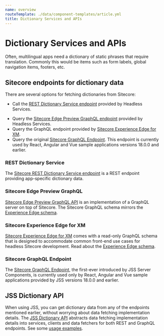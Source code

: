 ```yaml
---
name: overview
routeTemplate: ./data/component-templates/article.yml
title: Dictionary Services and APIs
---
```


# Dictionary Services and APIs

Often, multilingual apps need a dictionary of static phrases that require translation. Commonly this would be items such as form labels, global navigation items, footers, etc. 

## Sitecore endpoints for dictionary data

There are several options for fetching dictionaries from Sitecore: 

- Call the [REST Dictionary Service endpoint](/docs/fundamentals/services/dictionary/sitecore-dictionary-service) provided by Headless Services.
<!-- @TODO - Ask about product name for the endpoint with mirrored-edge schema -->
- Query the [Sitecore Edge Preview GraphQL endpoint](#sitecore-graphql) provided by Headless Services. 
- Query the GraphQL endpoint provided by [Sitecore Experience Edge for XM](#sitecore-experience-edge-for-xm).
- Query the original [Sitecore GraphQL Endpoint](/docs/techniques/graphql/graphql-overview#configuring-a-graphql-endpoint). This endpoint is currently used by React, Angular and Vue sample applications versions 18.0.0 and earlier.

### REST Dictionary Service
The [Sitecore REST Dictionary Service endpoint](/docs/fundamentals/services/dictionary/sitecore-dictionary-service) is a REST endpoint providing app-specific dictionary data.
### Sitecore Edge Preview GraphQL
[Sitecore Edge Preview GraphQL API](/docs/fundamentals/services/graphql) is an implementation of a GraphQL server on top of Sitecore. The Sitecore GraphQL schema mirrors the [Experience Edge schema](https://doc.sitecore.com/developers/101/developer-tools/en/the-experience-edge-schema.html).
### Sitecore Experience Edge for XM
[Sitecore Experience Edge for XM](https://doc.sitecore.com/developers/101/developer-tools/en/introducing-sitecore-experience-edge-for-xm.html) comes with a read-only GraphQL schema that is designed to accommodate common front-end use cases for headless Sitecore development. Read about the [Experience Edge schema](https://doc.sitecore.com/developers/101/developer-tools/en/the-experience-edge-schema.html).
### Sitecore GraphQL Endpoint
The [Sitecore GraphQL Endpoint](/docs/techniques/graphql/graphql-overview#configuring-a-graphql-endpoint), the first-ever introduced by JSS Server Components, is currently used only by React, Angular and Vue sample applications provided by JSS versions 18.0.0 and earlier.

## JSS Dictionary API
When using JSS, you can get dictionary data from any of the endpoints mentioned earlier, without worrying about data fetching implementation details. The [JSS Dictionary API](/docs/fundamentals/services/dictionary/jss-dictionary-api) abstracts data fetching implementation details into services, clients and data fetchers for both REST and GraphQL endpoints. See some [usage examples](/docs/fundamentals/services/dictionary/jss-dictionary-api#examples).
